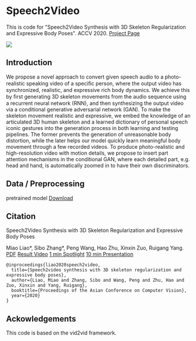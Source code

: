 # Speech2Video
This is code for "Speech2Video Synthesis with 3D Skeleton Regularization and Expressive Body Poses". ACCV 2020. [Project Page](https://sites.google.com/view/sibozhang/speech2video) 

![](./[ACCV_2020]_Speech2Video_Synthesis_with_3D_Skeleton_Regularization_and_Expressive_Body_Poses_--_Demo.gif)

## Introduction
We propose a novel approach to convert given speech audio to a photo-realistic speaking video of a speciﬁc person, where the output video has synchronized, realistic, and expressive rich body dynamics. We achieve this by ﬁrst generating 3D skeleton movements from the audio sequence using a recurrent neural network (RNN), and then synthesizing the output video via a conditional generative adversarial network (GAN). To make the skeleton movement realistic and expressive, we embed the knowledge of an articulated 3D human skeleton and a learned dictionary of personal speech iconic gestures into the generation process in both learning and testing pipelines. The former prevents the generation of unreasonable body distortion, while the later helps our model quickly learn meaningful body movement through a few recorded videos. To produce photo-realistic and high-resolution video with motion details, we propose to insert part attention mechanisms in the conditional GAN, where each detailed part, e.g. head and hand, is automatically zoomed in to have their own discriminators. 

## Data / Preprocessing
pretrained model [Download](https://www.dropbox.com/sh/76gftdu15t6n9zx/AACavISLOgk445ktyyjrfeELa?dl=0)

## Citation
Speech2Video Synthesis with 3D Skeleton Regularization and Expressive Body Poses

Miao Liao*, Sibo Zhang*, Peng Wang, Hao Zhu, Xinxin Zuo, Ruigang Yang. [PDF](https://arxiv.org/pdf/2007.09198.pdf) [Result Video](https://youtu.be/MUlRtgbGeUs)
[1 min Spotlight](https://youtu.be/04oqf7kDzXo) [10 min Presentation](https://youtu.be/E8Dvef0Z4sw)
```
@inproceedings{liao2020speech2video,
  title={Speech2video synthesis with 3D skeleton regularization and expressive body poses},
  author={Liao, Miao and Zhang, Sibo and Wang, Peng and Zhu, Hao and Zuo, Xinxin and Yang, Ruigang},
  booktitle={Proceedings of the Asian Conference on Computer Vision},
  year={2020}
}
```
## Ackowledgements
This code is based on the vid2vid framework.



